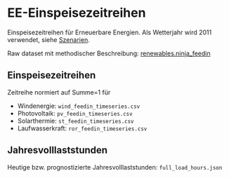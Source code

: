 # EE-Einspeisezeitreihen

Einspeisezeitreihen für Erneuerbare Energien. Als Wetterjahr wird 2011
verwendet, siehe [Szenarien](../../../../docs/sections/scenarios.md).

Raw dataset mit methodischer Beschreibung:
[renewables.ninja_feedin](../../raw/renewables.ninja_feedin/dataset.md)

## Einspeisezeitreihen

Zeitreihe normiert auf Summe=1 für

- Windenergie: `wind_feedin_timeseries.csv`
- Photovoltaik: `pv_feedin_timeseries.csv`
- Solarthermie: `st_feedin_timeseries.csv`
- Laufwasserkraft: `ror_feedin_timeseries.csv`

## Jahresvolllaststunden

Heutige bzw. prognostizierte Jahresvolllaststunden: `full_load_hours.json`
